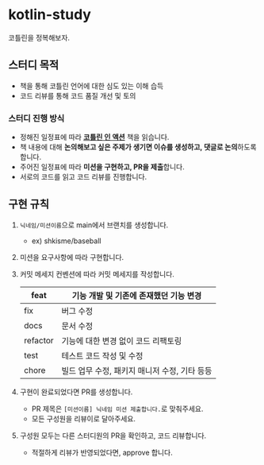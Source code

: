 # kotlin-study
코틀린을 정복해보자.

## 스터디 목적

- 책을 통해 코틀린 언어에 대한 심도 있는 이해 습득
- 코드 리뷰를 통해 코드 품질 개선 및 토의

### 스터디 진행 방식

- 정해진 일정표에 따라 **[코틀린 인 액션](https://m.yes24.com/Goods/Detail/55148593)** 책을 읽습니다.
- 책 내용에 대해 **논의해보고 싶은 주제가 생기면 이슈를 생성하고, 댓글로 논의**하도록 합니다.
- 주어진 일정표에 따라 **미션을 구현하고, PR을 제출**합니다.
- 서로의 코드를 읽고 코드 리뷰를 진행합니다.

## 구현 규칙

1. `닉네임/미션이름`으로 main에서 브랜치를 생성합니다.
    - ex) shkisme/baseball
2. 미션을 요구사항에 따라 구현합니다.
3. 커밋 메세지 컨벤션에 따라 커밋 메세지를 작성합니다.
    
    
    | feat | 기능 개발 및 기존에 존재했던 기능 변경 |
    | --- | --- |
    | fix | 버그 수정 |
    | docs | 문서 수정 |
    | refactor | 기능에 대한 변경 없이 코드 리팩토링 |
    | test | 테스트 코드 작성 및 수정 |
    | chore | 빌드 업무 수정, 패키지 매니저 수정, 기타 등등 |
4. 구현이 완료되었다면 PR를 생성합니다. 
    - PR 제목은 `[미션이름] 닉네임 미션 제출합니다.`로 맞춰주세요.
    - 모든 구성원을 리뷰이로 달아주세요.
5. 구성원 모두는 다른 스터디원의 PR을 확인하고, 코드 리뷰합니다.
    - 적절하게 리뷰가 반영되었다면, approve 합니다.
